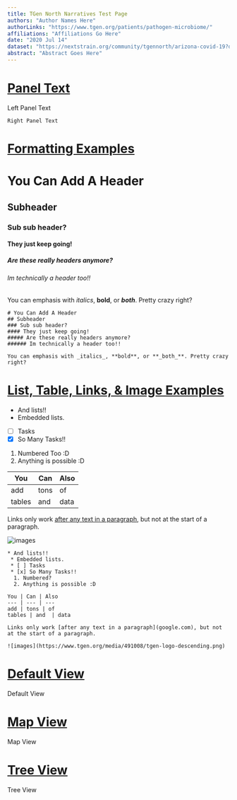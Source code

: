```yaml
---
title: TGen North Narratives Test Page
authors: "Author Names Here"
authorLinks: "https://www.tgen.org/patients/pathogen-microbiome/"
affiliations: "Affiliations Go Here"
date: "2020 Jul 14"
dataset: "https://nextstrain.org/community/tgennorth/arizona-covid-19?d=map"
abstract: "Abstract Goes Here"
---
```


# [Panel Text](https://nextstrain.org/community/tgennorth/arizona-covid-19)

Left Panel Text

```auspiceMainDisplayMarkdown
Right Panel Text
```

# [Formatting Examples](https://nextstrain.org/community/tgennorth/arizona-covid-19)

# You Can Add A Header                                                                                  
## Subheader
### Sub sub header?
#### They just keep going!
##### Are these really headers anymore?
###### Im technically a header too!!

You can emphasis with _italics_, **bold**, or **_both_**. Pretty crazy right?

```auspiceMainDisplayMarkdown
# You Can Add A Header                                                                                  
## Subheader
### Sub sub header?
#### They just keep going!
##### Are these really headers anymore?
###### Im technically a header too!!

You can emphasis with _italics_, **bold**, or **_both_**. Pretty crazy right?
```
# [List, Table, Links, & Image Examples](https://nextstrain.org/community/tgennorth/arizona-covid-19)

* And lists!!
 * Embedded lists.
 * [ ] Tasks
 * [x] So Many Tasks!!
  1. Numbered Too :D
  2. Anything is possible :D

You | Can | Also
--- | --- | --- 
add | tons | of
tables | and  | data

Links only work [after any text in a paragraph](google.com), but not at the start of a paragraph.

![images](https://www.tgen.org/media/491008/tgen-logo-descending.png)

```auspiceMainDisplayMarkdown
* And lists!!
 * Embedded lists.
 * [ ] Tasks
 * [x] So Many Tasks!!
  1. Numbered?
  2. Anything is possible :D

You | Can | Also
--- | --- | --- 
add | tons | of
tables | and  | data

Links only work [after any text in a paragraph](google.com), but not at the start of a paragraph.

![images](https://www.tgen.org/media/491008/tgen-logo-descending.png)

```

# [Default View](https://nextstrain.org/community/tgennorth/arizona-covid-19)

Default View

# [Map View](https://nextstrain.org/community/tgennorth/arizona-covid-19?d=map)

Map View

# [Tree View](https://nextstrain.org/community/tgennorth/arizona-covid-19?d=tree)

Tree View

